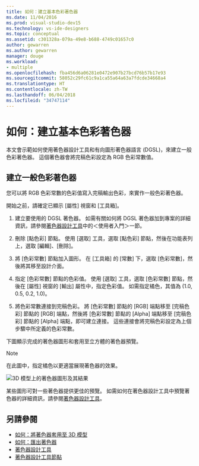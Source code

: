 ```yaml
---
title: 如何：建立基本色彩著色器
ms.date: 11/04/2016
ms.prod: visual-studio-dev15
ms.technology: vs-ide-designers
ms.topic: conceptual
ms.assetid: c301328a-079a-49e8-b688-4749c01657c0
author: gewarren
ms.author: gewarren
manager: douge
ms.workload:
- multiple
ms.openlocfilehash: fba456d6a06281e0472e907b27bcd76b57b17e93
ms.sourcegitcommit: 58052c29fc61c9a1ca55a64a63a7fdcde34668a4
ms.translationtype: HT
ms.contentlocale: zh-TW
ms.lasthandoff: 06/04/2018
ms.locfileid: "34747114"
---
```

# <a name="how-to-create-a-basic-color-shader"></a>如何：建立基本色彩著色器

本文會示範如何使用著色器設計工具和有向圖形著色器語言 (DGSL)，來建立一般色彩著色器。 這個著色器會將完稿色彩設定為 RGB 色彩常數值。

## <a name="create-a-flat-color-shader"></a>建立一般色彩著色器

您可以將 RGB 色彩常數的色彩值寫入完稿輸出色彩，來實作一般色彩著色器。

開始之前，請確定已顯示 [屬性] 視窗和 [工具箱]。

1.  建立要使用的 DGSL 著色器。 如需有關如何將 DGSL 著色器加到專案的詳細資訊，請參閱[著色器設計工具](../designers/shader-designer.md)中的＜使用者入門＞一節。

2.  刪除 [點色彩] 節點。 使用 [選取] 工具，選取 [點色彩] 節點，然後在功能表列上，選取 [編輯]、[刪除]。

3.  將 [色彩常數] 節點加入圖形。 在 [工具箱] 的 [常數] 下，選取 [色彩常數]，然後將其移至設計介面。

4.  指定 [色彩常數] 節點的色彩值。 使用 [選取] 工具，選取 [色彩常數] 節點，然後在 [屬性] 視窗的 [輸出] 屬性中，指定色彩值。 如需指定橘色，其值為 (1.0, 0.5, 0.2, 1.0)。

5.  將色彩常數連接到完稿色彩。 將 [色彩常數] 節點的 [RGB] 端點移至 [完稿色彩] 節點的 [RGB] 端點，然後將 [色彩常數] 節點的 [Alpha] 端點移至 [完稿色彩] 節點的 [Alpha] 端點，即可建立連接。 這些連接會將完稿色彩設定為上個步驟中所定義的色彩常數。

下圖顯示完成的著色器圖形和套用至立方體的著色器預覽。

> [!NOTE]
> 在此圖中，指定橘色以更適當展現著色器的效果。

![3D 模型上的著色器圖形及其結果](../designers/media/digit-flat-color-effect.png)

某些圖形可對一些著色器提供更佳的預覽。 如需如何在著色器設計工具中預覽著色器的詳細資訊，請參閱[著色器設計工具](../designers/shader-designer.md)。

## <a name="see-also"></a>另請參閱

- [如何：將著色器套用至 3D 模型](../designers/how-to-apply-a-shader-to-a-3-d-model.md)
- [如何：匯出著色器](../designers/how-to-export-a-shader.md)
- [著色器設計工具](../designers/shader-designer.md)
- [著色器設計工具節點](../designers/shader-designer-nodes.md)